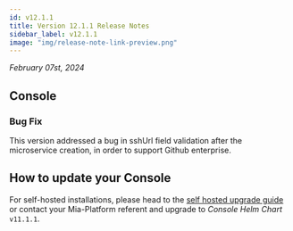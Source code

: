 ```yaml
---
id: v12.1.1
title: Version 12.1.1 Release Notes
sidebar_label: v12.1.1
image: "img/release-note-link-preview.png"
---
```


_February 07st, 2024_

## Console

### Bug Fix

This version addressed a bug in sshUrl field validation after the microservice creation, in order to support Github enterprise.

## How to update your Console

For self-hosted installations, please head to the [self hosted upgrade guide](/infrastructure/self-hosted/installation-chart/100-how-to-upgrade.md#v12---version-upgrades) or contact your Mia-Platform referent and upgrade to _Console Helm Chart_ `v11.1.1`.

